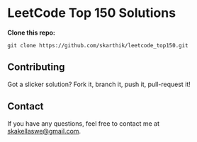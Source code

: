 <h1>LeetCode Top 150 Solutions</h2>
<strong>Clone this repo:</strong>
<pre><code>git clone https://github.com/skarthik/leetcode_top150.git</code></pre>

<h2>Contributing</h2>
<p>Got a slicker solution? Fork it, branch it, push it, pull-request it!</p>

<h2>Contact</h2>
<p>If you have any questions, feel free to contact me at <a href="mailto:skakellaswe@gmail.com">skakellaswe@gmail.com</a>.</p>
